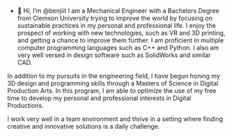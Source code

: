 - 👋 Hi, I’m @benjiit
I am a Mechanical Engineer with a Bachelors Degree from Clemson University trying to improve the world by focusing on sustainable practices in my personal and professional life.
I enjoy the prospect of working with new technologies, such as VR and 3D printing, and getting a chance to improve them further.
I am proficient in multiple computer programming languages such as C++ and Python. I also am very well versed in design software such as SolidWorks and similar CAD.

In addition to my pursuits in the engineering field, I have begun honing my 3D design and programming skills through a Masters of Science in Digital Production Arts.
In this program, I am able to optimize the use of my free time to develop my personal and professional interests in Digital Productions.

I work very well in a team environment and thrive in a setting where finding creative and innovative solutions is a daily challenge.
